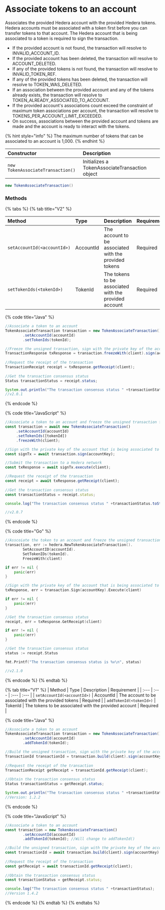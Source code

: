 # Associate tokens to an account

Associates the provided Hedera account with the provided Hedera tokens. Hedera accounts must be associated with a token first before you can transfer tokens to that account. The Hedera account that is being associated to a token is required to sign the transaction.

* If the provided account is not found, the transaction will resolve to INVALID\_ACCOUNT\_ID.
* If the provided account has been deleted, the transaction will resolve to ACCOUNT\_DELETED.
* If any of the provided tokens is not found, the transaction will resolve to INVALID\_TOKEN\_REF.
* If any of the provided tokens has been deleted, the transaction will resolve to TOKEN\_WAS\_DELETED.
* If an association between the provided account and any of the tokens already exists, the transaction will resolve to TOKEN\_ALREADY\_ASSOCIATED\_TO\_ACCOUNT.
* If the provided account's associations count exceed the constraint of maximum token associations per account, the transaction will resolve to TOKENS\_PER\_ACCOUNT\_LIMIT\_EXCEEDED.
* On success, associations between the provided account and tokens are made and the account is ready to interact with the tokens.

{% hint style="info" %}
The maximum number of tokens that can be associated to an account is 1,000. 
{% endhint %}

| Constructor | Description |
| :--- | :--- |
| `new TokenAssociateTransaction()` | Initializes a TokenAssociateTransaction object |

```java
new TokenAssociateTransaction()
```

### Methods

{% tabs %}
{% tab title="V2" %}


| Method | Type | Description | Requirement |
| :--- | :--- | :--- | :--- |
| `setAccountId(<accountId>)` | AccountId | The account to be associated with the provided tokens | Required |
| `setTokenIds(<tokenId>)` | TokenId | The tokens to be associated with the provided account | Required |

{% code title="Java" %}
```java
//Associate a token to an account
TokenAssociateTransaction transaction = new TokenAssociateTransaction()
        .setAccountId(accountId)
        .setTokenIds(tokenId);

//Freeze the unsigned transaction, sign with the private key of the account that is being associated to a token, submit the transaction to a Hedera network
TransactionResponse txResponse = transaction.freezeWith(client).sign(accountKey).execute(client);
    
//Request the receipt of the transaction
TransactionReceipt receipt = txResponse.getReceipt(client);
    
//Get the transaction consensus status
Status transactionStatus = receipt.status;

System.out.println("The transaction consensus status " +transactionStatus);
//v2.0.1
```
{% endcode %}

{% code title="JavaScript" %}
```javascript
//Associate a token to an account and freeze the unsigned transaction for signing
const transaction = await new TokenAssociateTransaction()
     .setAccountId(accountId)
     .setTokenIds([tokenId])
     .freezeWith(client);

//Sign with the private key of the account that is being associated to a token 
const signTx = await transaction.sign(accountKey);

//Submit the transaction to a Hedera network    
const txResponse = await signTx.execute(client);

//Request the receipt of the transaction
const receipt = await txResponse.getReceipt(client);
    
//Get the transaction consensus status
const transactionStatus = receipt.status;

console.log("The transaction consensus status " +transactionStatus.toString());

//v2.0.7
```
{% endcode %}

{% code title="Go" %}
```go
//Asscoiate the token to an account and freeze the unsigned transaction for signing
transaction, err := hedera.NewTokenAssociateTransaction().
		SetAccountID(accountId).
		SetTokenIDs(tokenId).
		FreezeWith(client)

if err != nil {
	panic(err)
}

//Sign with the private key of the account that is being associated to a token, submit the transaction to a Hedera network
txResponse, err = transaction.Sign(accountKey).Execute(client)

if err != nil {
	panic(err)
}

//Get the transaction consensus status
receipt, err = txResponse.GetReceipt(client)

if err != nil {
	panic(err)
}

//Get the transaction consensus status
status := receipt.Status

fmt.Printf("The transaction consensus status is %v\n", status)

//v2.1.0
```
{% endcode %}
{% endtab %}

{% tab title="V1" %}
| Method | Type | Description | Requirement |
| :--- | :--- | :--- | :--- |
| `setAccountId(<accountId>)` | AccountId | The account to be associated with the provided tokens | Required |
| `addTokenId(<tokenId>)` | TokenId | The tokens to be associated with the provided account | Required |

{% code title="Java" %}
```java
//Associate a token to an account
TokenAssociateTransaction transaction = new TokenAssociateTransaction()
        .setAccountId(accountId)
        .addTokenId(tokenId);

//Build the unsigned transaction, sign with the private key of the account that is being associated to a token, submit the transaction to a Hedera network
TransactionId transactionId = transaction.build(client).sign(accountKey).execute(client);
    
//Request the receipt of the transaction
TransactionReceipt getReceipt = transactionId.getReceipt(client);
    
//Obtain the transaction consensus status
Status transactionStatus = getReceipt.status;

System.out.println("The transaction consensus status " +transactionStatus);
//Version: 1.2.2
```
{% endcode %}

{% code title="JavaScript" %}
```javascript
//Associate a token to an account 
const transaction = new TokenAssociateTransaction()
        .setAccountId(accountId)
        .addTokenId(tokenId); //Will change to addTokenId()

//Build the unsigned transaction, sign with the private key of the account that is being associated to a token, submit the transaction to a Hedera network
const transactionId = await transaction.build(client).sign(accountKey).execute(client);
    
//Request the receipt of the transaction
const getReceipt = await transactionId.getReceipt(client);
    
//Obtain the transaction consensus status
const transactionStatus = getReceipt.status;

console.log("The transaction consensus status " +transactionStatus);
//Version 1.4.2
```
{% endcode %}
{% endtab %}
{% endtabs %}



